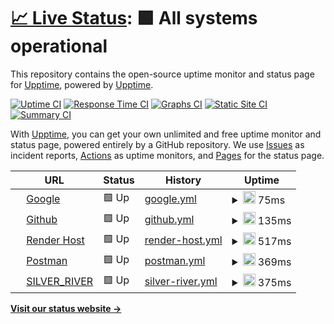 # [📈 Live Status](https://upptime.github.io/upptime): <!--live status--> **🟩 All systems operational**

This repository contains the open-source uptime monitor and status page for [Upptime](https://upptime.js.org), powered by [Upptime](https://github.com/upptime/upptime).

[![Uptime CI](https://github.com/upptime/upptime/workflows/Uptime%20CI/badge.svg)](https://github.com/upptime/upptime/actions?query=workflow%3A%22Uptime+CI%22)
[![Response Time CI](https://github.com/upptime/upptime/workflows/Response%20Time%20CI/badge.svg)](https://github.com/upptime/upptime/actions?query=workflow%3A%22Response+Time+CI%22)
[![Graphs CI](https://github.com/upptime/upptime/workflows/Graphs%20CI/badge.svg)](https://github.com/upptime/upptime/actions?query=workflow%3A%22Graphs+CI%22)
[![Static Site CI](https://github.com/upptime/upptime/workflows/Static%20Site%20CI/badge.svg)](https://github.com/upptime/upptime/actions?query=workflow%3A%22Static+Site+CI%22)
[![Summary CI](https://github.com/upptime/upptime/workflows/Summary%20CI/badge.svg)](https://github.com/upptime/upptime/actions?query=workflow%3A%22Summary+CI%22)

With [Upptime](https://upptime.js.org), you can get your own unlimited and free uptime monitor and status page, powered entirely by a GitHub repository. We use [Issues](https://github.com/upptime/upptime/issues) as incident reports, [Actions](https://github.com/upptime/upptime/actions) as uptime monitors, and [Pages](https://upptime.github.io/upptime) for the status page.

<!--start: status pages-->
<!-- This summary is generated by Upptime (https://github.com/upptime/upptime) -->
<!-- Do not edit this manually, your changes will be overwritten -->
<!-- prettier-ignore -->
| URL | Status | History  | Uptime |
| --- | ------ | ------- | ------ |
| <img alt="" src="https://icons.duckduckgo.com/ip3/www.google.com.ico" height="13"> [Google](https://www.google.com) | 🟩 Up | [google.yml](https://github.com/PabloBaeza56/STATUS_SILVER_RIVER/commits/HEAD/history/google.yml) | <details><summary><img alt="Response time graph" src="./graphs/google/response-time-week.png" height="20"> 75ms</summary><br><a href="https://upptime.github.io/upptime/history/google"><img alt="Response time 75" src="https://img.shields.io/endpoint?url=https%3A%2F%2Fraw.githubusercontent.com%2FPabloBaeza56%2FSTATUS_SILVER_RIVER%2FHEAD%2Fapi%2Fgoogle%2Fresponse-time.json"></a><br><a href="https://upptime.github.io/upptime/history/google"><img alt="24-hour response time 75" src="https://img.shields.io/endpoint?url=https%3A%2F%2Fraw.githubusercontent.com%2FPabloBaeza56%2FSTATUS_SILVER_RIVER%2FHEAD%2Fapi%2Fgoogle%2Fresponse-time-day.json"></a><br><a href="https://upptime.github.io/upptime/history/google"><img alt="7-day response time 75" src="https://img.shields.io/endpoint?url=https%3A%2F%2Fraw.githubusercontent.com%2FPabloBaeza56%2FSTATUS_SILVER_RIVER%2FHEAD%2Fapi%2Fgoogle%2Fresponse-time-week.json"></a><br><a href="https://upptime.github.io/upptime/history/google"><img alt="30-day response time 75" src="https://img.shields.io/endpoint?url=https%3A%2F%2Fraw.githubusercontent.com%2FPabloBaeza56%2FSTATUS_SILVER_RIVER%2FHEAD%2Fapi%2Fgoogle%2Fresponse-time-month.json"></a><br><a href="https://upptime.github.io/upptime/history/google"><img alt="1-year response time 75" src="https://img.shields.io/endpoint?url=https%3A%2F%2Fraw.githubusercontent.com%2FPabloBaeza56%2FSTATUS_SILVER_RIVER%2FHEAD%2Fapi%2Fgoogle%2Fresponse-time-year.json"></a></details> | <details><summary><a href="https://upptime.github.io/upptime/history/google">100.00%</a></summary></details>
| <img alt="" src="https://icons.duckduckgo.com/ip3/github.com.ico" height="13"> [Github](https://github.com) | 🟩 Up | [github.yml](https://github.com/PabloBaeza56/STATUS_SILVER_RIVER/commits/HEAD/history/github.yml) | <details><summary><img alt="Response time graph" src="./graphs/github/response-time-week.png" height="20"> 135ms</summary><br><a href="https://upptime.github.io/upptime/history/github"><img alt="Response time 135" src="https://img.shields.io/endpoint?url=https%3A%2F%2Fraw.githubusercontent.com%2FPabloBaeza56%2FSTATUS_SILVER_RIVER%2FHEAD%2Fapi%2Fgithub%2Fresponse-time.json"></a><br><a href="https://upptime.github.io/upptime/history/github"><img alt="24-hour response time 135" src="https://img.shields.io/endpoint?url=https%3A%2F%2Fraw.githubusercontent.com%2FPabloBaeza56%2FSTATUS_SILVER_RIVER%2FHEAD%2Fapi%2Fgithub%2Fresponse-time-day.json"></a><br><a href="https://upptime.github.io/upptime/history/github"><img alt="7-day response time 135" src="https://img.shields.io/endpoint?url=https%3A%2F%2Fraw.githubusercontent.com%2FPabloBaeza56%2FSTATUS_SILVER_RIVER%2FHEAD%2Fapi%2Fgithub%2Fresponse-time-week.json"></a><br><a href="https://upptime.github.io/upptime/history/github"><img alt="30-day response time 135" src="https://img.shields.io/endpoint?url=https%3A%2F%2Fraw.githubusercontent.com%2FPabloBaeza56%2FSTATUS_SILVER_RIVER%2FHEAD%2Fapi%2Fgithub%2Fresponse-time-month.json"></a><br><a href="https://upptime.github.io/upptime/history/github"><img alt="1-year response time 135" src="https://img.shields.io/endpoint?url=https%3A%2F%2Fraw.githubusercontent.com%2FPabloBaeza56%2FSTATUS_SILVER_RIVER%2FHEAD%2Fapi%2Fgithub%2Fresponse-time-year.json"></a></details> | <details><summary><a href="https://upptime.github.io/upptime/history/github">100.00%</a></summary><a href="https://upptime.github.io/upptime/history/github"><img alt="All-time uptime 100.00%" src="https://img.shields.io/endpoint?url=https%3A%2F%2Fraw.githubusercontent.com%2FPabloBaeza56%2FSTATUS_SILVER_RIVER%2FHEAD%2Fapi%2Fgithub%2Fuptime.json"></a><br><a href="https://upptime.github.io/upptime/history/github"><img alt="24-hour uptime 100.00%" src="https://img.shields.io/endpoint?url=https%3A%2F%2Fraw.githubusercontent.com%2FPabloBaeza56%2FSTATUS_SILVER_RIVER%2FHEAD%2Fapi%2Fgithub%2Fuptime-day.json"></a><br><a href="https://upptime.github.io/upptime/history/github"><img alt="7-day uptime 100.00%" src="https://img.shields.io/endpoint?url=https%3A%2F%2Fraw.githubusercontent.com%2FPabloBaeza56%2FSTATUS_SILVER_RIVER%2FHEAD%2Fapi%2Fgithub%2Fuptime-week.json"></a><br><a href="https://upptime.github.io/upptime/history/github"><img alt="30-day uptime 100.00%" src="https://img.shields.io/endpoint?url=https%3A%2F%2Fraw.githubusercontent.com%2FPabloBaeza56%2FSTATUS_SILVER_RIVER%2FHEAD%2Fapi%2Fgithub%2Fuptime-month.json"></a><br><a href="https://upptime.github.io/upptime/history/github"><img alt="1-year uptime 100.00%" src="https://img.shields.io/endpoint?url=https%3A%2F%2Fraw.githubusercontent.com%2FPabloBaeza56%2FSTATUS_SILVER_RIVER%2FHEAD%2Fapi%2Fgithub%2Fuptime-year.json"></a></details>
| <img alt="" src="https://icons.duckduckgo.com/ip3/render.com.ico" height="13"> [Render Host](https://render.com) | 🟩 Up | [render-host.yml](https://github.com/PabloBaeza56/STATUS_SILVER_RIVER/commits/HEAD/history/render-host.yml) | <details><summary><img alt="Response time graph" src="./graphs/render-host/response-time-week.png" height="20"> 517ms</summary><br><a href="https://upptime.github.io/upptime/history/render-host"><img alt="Response time 517" src="https://img.shields.io/endpoint?url=https%3A%2F%2Fraw.githubusercontent.com%2FPabloBaeza56%2FSTATUS_SILVER_RIVER%2FHEAD%2Fapi%2Frender-host%2Fresponse-time.json"></a><br><a href="https://upptime.github.io/upptime/history/render-host"><img alt="24-hour response time 517" src="https://img.shields.io/endpoint?url=https%3A%2F%2Fraw.githubusercontent.com%2FPabloBaeza56%2FSTATUS_SILVER_RIVER%2FHEAD%2Fapi%2Frender-host%2Fresponse-time-day.json"></a><br><a href="https://upptime.github.io/upptime/history/render-host"><img alt="7-day response time 517" src="https://img.shields.io/endpoint?url=https%3A%2F%2Fraw.githubusercontent.com%2FPabloBaeza56%2FSTATUS_SILVER_RIVER%2FHEAD%2Fapi%2Frender-host%2Fresponse-time-week.json"></a><br><a href="https://upptime.github.io/upptime/history/render-host"><img alt="30-day response time 517" src="https://img.shields.io/endpoint?url=https%3A%2F%2Fraw.githubusercontent.com%2FPabloBaeza56%2FSTATUS_SILVER_RIVER%2FHEAD%2Fapi%2Frender-host%2Fresponse-time-month.json"></a><br><a href="https://upptime.github.io/upptime/history/render-host"><img alt="1-year response time 517" src="https://img.shields.io/endpoint?url=https%3A%2F%2Fraw.githubusercontent.com%2FPabloBaeza56%2FSTATUS_SILVER_RIVER%2FHEAD%2Fapi%2Frender-host%2Fresponse-time-year.json"></a></details> | <details><summary><a href="https://upptime.github.io/upptime/history/render-host">100.00%</a></summary><a href="https://upptime.github.io/upptime/history/render-host"><img alt="All-time uptime 100.00%" src="https://img.shields.io/endpoint?url=https%3A%2F%2Fraw.githubusercontent.com%2FPabloBaeza56%2FSTATUS_SILVER_RIVER%2FHEAD%2Fapi%2Frender-host%2Fuptime.json"></a><br><a href="https://upptime.github.io/upptime/history/render-host"><img alt="24-hour uptime 100.00%" src="https://img.shields.io/endpoint?url=https%3A%2F%2Fraw.githubusercontent.com%2FPabloBaeza56%2FSTATUS_SILVER_RIVER%2FHEAD%2Fapi%2Frender-host%2Fuptime-day.json"></a><br><a href="https://upptime.github.io/upptime/history/render-host"><img alt="7-day uptime 100.00%" src="https://img.shields.io/endpoint?url=https%3A%2F%2Fraw.githubusercontent.com%2FPabloBaeza56%2FSTATUS_SILVER_RIVER%2FHEAD%2Fapi%2Frender-host%2Fuptime-week.json"></a><br><a href="https://upptime.github.io/upptime/history/render-host"><img alt="30-day uptime 100.00%" src="https://img.shields.io/endpoint?url=https%3A%2F%2Fraw.githubusercontent.com%2FPabloBaeza56%2FSTATUS_SILVER_RIVER%2FHEAD%2Fapi%2Frender-host%2Fuptime-month.json"></a><br><a href="https://upptime.github.io/upptime/history/render-host"><img alt="1-year uptime 100.00%" src="https://img.shields.io/endpoint?url=https%3A%2F%2Fraw.githubusercontent.com%2FPabloBaeza56%2FSTATUS_SILVER_RIVER%2FHEAD%2Fapi%2Frender-host%2Fuptime-year.json"></a></details>
| <img alt="" src="https://icons.duckduckgo.com/ip3/community.postman.com.ico" height="13"> [Postman](https://community.postman.com) | 🟩 Up | [postman.yml](https://github.com/PabloBaeza56/STATUS_SILVER_RIVER/commits/HEAD/history/postman.yml) | <details><summary><img alt="Response time graph" src="./graphs/postman/response-time-week.png" height="20"> 369ms</summary><br><a href="https://upptime.github.io/upptime/history/postman"><img alt="Response time 369" src="https://img.shields.io/endpoint?url=https%3A%2F%2Fraw.githubusercontent.com%2FPabloBaeza56%2FSTATUS_SILVER_RIVER%2FHEAD%2Fapi%2Fpostman%2Fresponse-time.json"></a><br><a href="https://upptime.github.io/upptime/history/postman"><img alt="24-hour response time 369" src="https://img.shields.io/endpoint?url=https%3A%2F%2Fraw.githubusercontent.com%2FPabloBaeza56%2FSTATUS_SILVER_RIVER%2FHEAD%2Fapi%2Fpostman%2Fresponse-time-day.json"></a><br><a href="https://upptime.github.io/upptime/history/postman"><img alt="7-day response time 369" src="https://img.shields.io/endpoint?url=https%3A%2F%2Fraw.githubusercontent.com%2FPabloBaeza56%2FSTATUS_SILVER_RIVER%2FHEAD%2Fapi%2Fpostman%2Fresponse-time-week.json"></a><br><a href="https://upptime.github.io/upptime/history/postman"><img alt="30-day response time 369" src="https://img.shields.io/endpoint?url=https%3A%2F%2Fraw.githubusercontent.com%2FPabloBaeza56%2FSTATUS_SILVER_RIVER%2FHEAD%2Fapi%2Fpostman%2Fresponse-time-month.json"></a><br><a href="https://upptime.github.io/upptime/history/postman"><img alt="1-year response time 369" src="https://img.shields.io/endpoint?url=https%3A%2F%2Fraw.githubusercontent.com%2FPabloBaeza56%2FSTATUS_SILVER_RIVER%2FHEAD%2Fapi%2Fpostman%2Fresponse-time-year.json"></a></details> | <details><summary><a href="https://upptime.github.io/upptime/history/postman">29.99%</a></summary><a href="https://upptime.github.io/upptime/history/postman"><img alt="All-time uptime 29.99%" src="https://img.shields.io/endpoint?url=https%3A%2F%2Fraw.githubusercontent.com%2FPabloBaeza56%2FSTATUS_SILVER_RIVER%2FHEAD%2Fapi%2Fpostman%2Fuptime.json"></a><br><a href="https://upptime.github.io/upptime/history/postman"><img alt="24-hour uptime 29.99%" src="https://img.shields.io/endpoint?url=https%3A%2F%2Fraw.githubusercontent.com%2FPabloBaeza56%2FSTATUS_SILVER_RIVER%2FHEAD%2Fapi%2Fpostman%2Fuptime-day.json"></a><br><a href="https://upptime.github.io/upptime/history/postman"><img alt="7-day uptime 29.99%" src="https://img.shields.io/endpoint?url=https%3A%2F%2Fraw.githubusercontent.com%2FPabloBaeza56%2FSTATUS_SILVER_RIVER%2FHEAD%2Fapi%2Fpostman%2Fuptime-week.json"></a><br><a href="https://upptime.github.io/upptime/history/postman"><img alt="30-day uptime 29.99%" src="https://img.shields.io/endpoint?url=https%3A%2F%2Fraw.githubusercontent.com%2FPabloBaeza56%2FSTATUS_SILVER_RIVER%2FHEAD%2Fapi%2Fpostman%2Fuptime-month.json"></a><br><a href="https://upptime.github.io/upptime/history/postman"><img alt="1-year uptime 29.99%" src="https://img.shields.io/endpoint?url=https%3A%2F%2Fraw.githubusercontent.com%2FPabloBaeza56%2FSTATUS_SILVER_RIVER%2FHEAD%2Fapi%2Fpostman%2Fuptime-year.json"></a></details>
| <img alt="" src="https://icons.duckduckgo.com/ip3/docker-silver-river.onrender.com.ico" height="13"> [SILVER_RIVER](https://docker-silver-river.onrender.com/ping) | 🟩 Up | [silver-river.yml](https://github.com/PabloBaeza56/STATUS_SILVER_RIVER/commits/HEAD/history/silver-river.yml) | <details><summary><img alt="Response time graph" src="./graphs/silver-river/response-time-week.png" height="20"> 375ms</summary><br><a href="https://upptime.github.io/upptime/history/silver-river"><img alt="Response time 375" src="https://img.shields.io/endpoint?url=https%3A%2F%2Fraw.githubusercontent.com%2FPabloBaeza56%2FSTATUS_SILVER_RIVER%2FHEAD%2Fapi%2Fsilver-river%2Fresponse-time.json"></a><br><a href="https://upptime.github.io/upptime/history/silver-river"><img alt="24-hour response time 375" src="https://img.shields.io/endpoint?url=https%3A%2F%2Fraw.githubusercontent.com%2FPabloBaeza56%2FSTATUS_SILVER_RIVER%2FHEAD%2Fapi%2Fsilver-river%2Fresponse-time-day.json"></a><br><a href="https://upptime.github.io/upptime/history/silver-river"><img alt="7-day response time 375" src="https://img.shields.io/endpoint?url=https%3A%2F%2Fraw.githubusercontent.com%2FPabloBaeza56%2FSTATUS_SILVER_RIVER%2FHEAD%2Fapi%2Fsilver-river%2Fresponse-time-week.json"></a><br><a href="https://upptime.github.io/upptime/history/silver-river"><img alt="30-day response time 375" src="https://img.shields.io/endpoint?url=https%3A%2F%2Fraw.githubusercontent.com%2FPabloBaeza56%2FSTATUS_SILVER_RIVER%2FHEAD%2Fapi%2Fsilver-river%2Fresponse-time-month.json"></a><br><a href="https://upptime.github.io/upptime/history/silver-river"><img alt="1-year response time 375" src="https://img.shields.io/endpoint?url=https%3A%2F%2Fraw.githubusercontent.com%2FPabloBaeza56%2FSTATUS_SILVER_RIVER%2FHEAD%2Fapi%2Fsilver-river%2Fresponse-time-year.json"></a></details> | <details><summary><a href="https://upptime.github.io/upptime/history/silver-river">38.82%</a></summary><a href="https://upptime.github.io/upptime/history/silver-river"><img alt="All-time uptime 38.82%" src="https://img.shields.io/endpoint?url=https%3A%2F%2Fraw.githubusercontent.com%2FPabloBaeza56%2FSTATUS_SILVER_RIVER%2FHEAD%2Fapi%2Fsilver-river%2Fuptime.json"></a><br><a href="https://upptime.github.io/upptime/history/silver-river"><img alt="24-hour uptime 38.82%" src="https://img.shields.io/endpoint?url=https%3A%2F%2Fraw.githubusercontent.com%2FPabloBaeza56%2FSTATUS_SILVER_RIVER%2FHEAD%2Fapi%2Fsilver-river%2Fuptime-day.json"></a><br><a href="https://upptime.github.io/upptime/history/silver-river"><img alt="7-day uptime 38.82%" src="https://img.shields.io/endpoint?url=https%3A%2F%2Fraw.githubusercontent.com%2FPabloBaeza56%2FSTATUS_SILVER_RIVER%2FHEAD%2Fapi%2Fsilver-river%2Fuptime-week.json"></a><br><a href="https://upptime.github.io/upptime/history/silver-river"><img alt="30-day uptime 38.82%" src="https://img.shields.io/endpoint?url=https%3A%2F%2Fraw.githubusercontent.com%2FPabloBaeza56%2FSTATUS_SILVER_RIVER%2FHEAD%2Fapi%2Fsilver-river%2Fuptime-month.json"></a><br><a href="https://upptime.github.io/upptime/history/silver-river"><img alt="1-year uptime 38.82%" src="https://img.shields.io/endpoint?url=https%3A%2F%2Fraw.githubusercontent.com%2FPabloBaeza56%2FSTATUS_SILVER_RIVER%2FHEAD%2Fapi%2Fsilver-river%2Fuptime-year.json"></a></details>

<!--end: status pages-->

[**Visit our status website →**](https://upptime.github.io/upptime)

